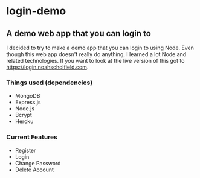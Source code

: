 # login-demo

## A demo web app that you can login to

I decided to try to make a demo app that you can login to using Node. Even though this web app doesn't really do anything, I learned a lot Node and related technologies. If you want to look at the live version of this got to https://login.noahscholfield.com.

### Things used (dependencies)
- MongoDB
- Express.js
- Node.js
- Bcrypt
- Heroku

### Current Features
- Register
- Login
- Change Password
- Delete Account
